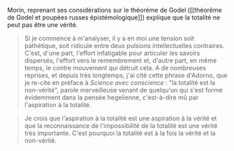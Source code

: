 Morin, reprenant ses considérations sur le théorème de Godel ([[théorême de Godel et poupées russes épistémologique]]) explique que la totalité ne peut pas être une vérité.

>Si je commence à m'analyser, il y a en moi une tension soit pathétique, soit ridicule entre deux pulsions intellectuelles contraires. C'est, d'une part, l'effort infatigable pour articuler les savoirs dispersés, l'effort vers le remembrement et, d'autre part, en même temps, le contre mouvement qui détruit cela. A de nombreuses reprises, et depuis très longtemps, j'ai cité cette phrase d'Adorno, que je re-cite en préface à *Science avec conscience* : "la totalité est la non-vérité", parole merveilleuse venant de quelqu'un qui s'est formé évidemment dans la pensée hegelienne, c'est-à-dire mû par l'aspiration à la totalité.

>Je crois que l'aspiration à la totalité est une aspiration à la vérité et que la reconnaissance de l'impossibilité de la totalité est une vérité très importante. C'est pourquoi la totalité est à la fois la vérité et la non-vérité.
